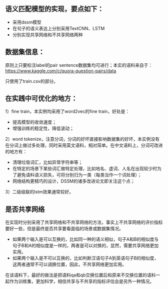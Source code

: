 ## 语义匹配模型的实现，要点如下：
* 采用dssm模型
* 在句子的语义表达上分别采用TextCNN、LSTM
* 分别实现共享网络和不共享网络两种

## 数据集信息：
原则上只要标注label的pair sentence数据集均可进行；本实的语料来自于： https://www.kaggle.com/c/quora-question-pairs/data   

只使用了train.csv的部分。

## 在实践中可优化的地方：
1）fine train，本实例均采用了word2vec的fine train，好处是：
* 提高模型的收敛速度；
* 增强训练的稳定性，降低波动；

2）word tokenize，注意分词，分词的好坏直接影响数据集的好坏，本实例没有在分词上做过多处理，同时采用英文语料，相对简单。在中文语料上，分词可改进的地方有：
* 清理垃圾词汇，比如异常字符串等；
* 在特定的场景下某些词汇做特定处理，比如地名、虚词、人名在出现较少时为了避免语料语义损失，可将分别归为一类（每类当作一个词处理）；
* 网络结构更精巧的设计，DSSM的诸多改进论文即关注这个点；

3）二级级联的lstm效果通常较好。

## 是否共享网络
在实现时分别采用了共享网络和不共享网络的方法，事实上不共享网络的评价指标要好一些，但是最终是否共享要看面临的场景或数据集情况。    
* 如果两个输入是可以互换的，比如同一种的语义相似，句子A和B的相似度与句子B和A的相似度是一样的，两者是可以对换的，显然，需要共享网络更加实用。
* 如果两个输入是不可以互换的，比如判断汉语句子A到英语句子B的相似度，这两者通常不可以调换位置，因此，不共享网络更加实用。

在该语料下，最好的做法是把语料qa和qb交换位置后和原来不交换位置的语料一起作为训练集，更加科学，相信共享与不共享的指标评估会是另外一种情况。
